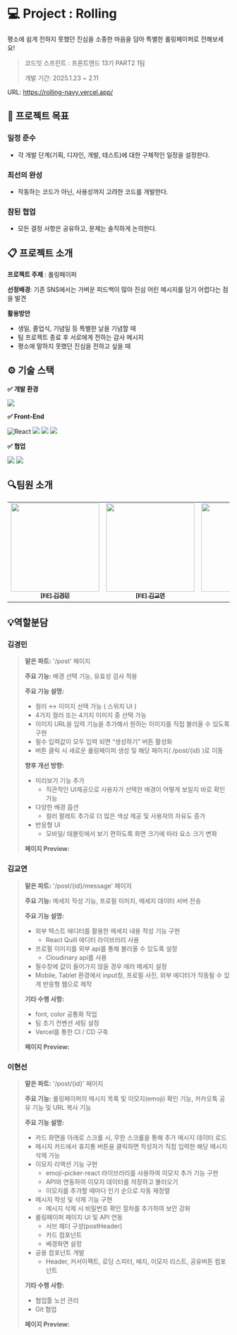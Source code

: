 # 💻 Project : Rolling
평소에 쉽게 전하지 못했던 진심을 소중한 마음을 담아 특별한 롤링페이퍼로 전해보세요! 

> 코드잇 스프린트 : 프론트엔드 13기 PART2 1팀
>
> 개발 기간: 2025.1.23 ~ 2.11

URL: https://rolling-navy.vercel.app/

## 🎯 프로젝트 목표

### 일정 준수
- 각 개발 단계(기획, 디자인, 개발, 테스트)에 대한 구체적인 일정을 설정한다.
### 최선의 완성
- 작동하는 코드가 아닌, 사용성까지 고려한 코드를 개발한다.
### 참된 협업
- 모든 결정 사항은 공유하고, 문제는 솔직하게 논의한다.

## 📋 프로젝트 소개
**프로젝트 주제** : 롤링페이퍼

**선정배경**:  기존 SNS에서는 가벼운 피드백이 많아 진심 어린 메시지를 담기 어렵다는 점을 발견

**활용방안**
- 생일, 졸업식, 기념일 등 특별한 날을 기념할 때
- 팀 프로젝트 종료 후 서로에게 전하는 감사 메시지
- 평소에 말하지 못했던 진심을 전하고 싶을 때

## ⚙️ 기술 스택 

**✅ 개발 환경**
<div>
  <img src="https://img.shields.io/badge/Visual%20Studio%20Code-0078d7.svg?style=for-the-badge&logo=visual-studio-code&logoColor=white"> 
</div>

**✅ Front-End**
<div>
  
  ![React](https://img.shields.io/badge/react-%2320232a.svg?style=for-the-badge&logo=react&logoColor=%2361DAFB)
  <img src="https://img.shields.io/badge/javascript-F7DF1E?style=for-the-badge&logo=javascript&logoColor=black">
  <img src="https://img.shields.io/badge/Eslint-4B32C3?style=for-the-badge&logo=Eslint&logoColor=white">
  <img src="https://img.shields.io/badge/Prettier-F7B93E?style=for-the-badge&logo=Prettier&logoColor=white">
</div>

**✅ 협업**
<div style="margin: ; text-align: left;" "text-align: left;"> 
   <img src="https://img.shields.io/badge/Git-F05032?style=for-the-badge&logo=Git&logoColor=white">
   <img src="https://img.shields.io/badge/Github-181717?style=for-the-badge&logo=Github&logoColor=white">
</div>

## 🔍팀원 소개


<table>
  <tbody>
    <tr>
      <td align="center"><a href="https://github.com/codeit-kkm">
      <img width=200px src="https://avatars.githubusercontent.com/u/189808233?v=4" alt=""/><br />
      <sub><b>[FE] 김경민</b></sub></a><br /></td>
      <td align="center"><a href="https://github.com/gyoyeon-kim">
      <img width=200px src="https://avatars.githubusercontent.com/u/81516127?v=4" alt=""/><br />
      <sub><b>[FE] 김교연</b></sub></a><br /></td>
      <td align="center"><a href="https://github.com/Supi001">
      <img width=200px src="https://avatars.githubusercontent.com/u/189813561?v=4" alt=""/><br />
      <sub><b>[FE] 이성준</b></sub></a><br /></td>
      <td align="center"><a href="https://github.com/eplssun">
      <img width=200px src="https://avatars.githubusercontent.com/u/85532508?v=4" alt=""/><br />
      <sub><b>[FE] 이현선</b></sub></a><br /></td>
      <td align="center"><a href="https://github.com/bohee-hee">
      <img width=200px src="https://avatars.githubusercontent.com/u/196118653?v=4" alt=""/><br />
      <sub><b>[FE] 홍보희</b></sub></a><br /></td>
    </tr>
  </tbody>
</table>

## 💡역할분담

### **김경민**

> **맡은 파트:** '/post' 페이지
>
> **주요 기능:** 배경 선택 기능, 유효성 검사 적용
>
> **주요 기능 설명:**
> - 컬러 ↔ 이미지 선택 가능 ( 스위치 UI )
> - 4가지 컬러 또는 4가지 이미지 중 선택 가능
> - 이미지 URL을 입력 기능을 추가해서 원하는 이미지를 직접 불러올 수 있도록 구현
> - 필수 입력값이 모두 입력 되면 “생성하기” 버튼 활성화
> - 버튼 클릭 시 새로운 롤링페이퍼 생성 및 해당 페이지( /post/{id} )로 이동
>
> **향후 개선 방향:**
> - 미리보기 기능 추가
>   - 직관적인 UI제공으로 사용자가 선택한 배경이 어떻게 보일지 바로 확인 가능
> - 다양한 배경 옵션
>   - 컬러 팔레트 추가로 더 많은 색상 제공 및 사용자의 자유도 증가
> - 반응형 UI
>   - 모바일/ 태블릿에서 보기 편하도록 화면 크기에 따라 요소 크기 변화
>   
> **페이지 Preview:**

### **김교연**

> **맡은 파트:** '/post/{id}/message' 페이지
>
> **주요 기능:** 메세지 작성 기능, 프로필 이미지, 메세지 데이터 서버 전송
>
> **주요 기능 설명:**
> - 외부 텍스트 에디터를 활용한 메세지 내용 작성 기능 구현
>   - React Quill 에디터 라이브러리 사용
> - 프로필 이미지를 외부 api를 통해 불러올 수 있도록 설정
>   - Cloudinary api를 사용
> - 필수창에 값이 들어가지 않을 경우 에러 메세지 설정
> - Mobile, Tablet 환경에서 input창, 프로필 사진, 외부 에디터가 작동될 수 있게 반응형 웹으로 제작
> >
> **기타 수행 사항:**
> - font, color 공통화 작업
> - 팀 초기 컨벤션 세팅 설정
> - Vercel를 통한 CI / CD 구축
>   
> **페이지 Preview:**  


### **이현선**

> **맡은 파트:** '/post/{id}' 페이지
>
> **주요 기능:** 롤링페이퍼의 메시지 목록 및 이모지(emoji) 확인 기능, 카카오톡 공유 기능 및 URL 복사 기능
>
> **주요 기능 설명:**
> - 카드 화면을 아래로 스크롤 시, 무한 스크롤을 통해 추가 메시지 데이터 로드
> - 메시지 카드에서 휴지통 버튼을 클릭하면 작성자가 직접 입력한 해당 메시지 삭제 가능
> - 이모지 리액션 기능 구현
>   - emoji-picker-react 라이브러리를 사용하여 이모지 추가 기능 구현
>   - API와 연동하여 이모지 데이터를 저장하고 불러오기
>   - 이모지를 추가할 때마다 인기 순으로 자동 재정렬
> - 메시지 작성 및 삭제 기능 구현
>   - 메시지 삭제 시 비밀번호 확인 절차를 추가하여 보안 강화 
> - 롤링페이퍼 페이지 UI 및 API 연동
>   - 서브 헤더 구성(postHeader)
>   - 카드 컴포넌트
>   - 배경화면 설정
>  - 공용 컴포넌트 개발
>    - Header, 커서이펙트, 로딩 스피터, 배지, 이모지 리스트, 공유버튼 컴포넌트
> >
> **기타 수행 사항:**
> - 협업툴 노션 관리
> - Git 협업
>   
> **페이지 Preview:**  
  
